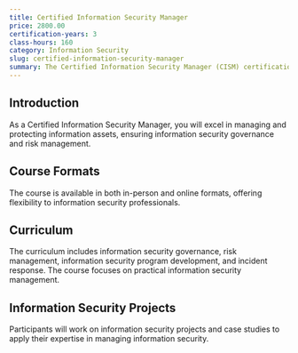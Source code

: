 ```yaml
---
title: Certified Information Security Manager
price: 2800.00
certification-years: 3
class-hours: 160
category: Information Security
slug: certified-information-security-manager
summary: The Certified Information Security Manager (CISM) certification is designed for professionals in information security management and governance roles. This comprehensive course covers information security governance, risk management, and information security program development. It equips candidates with the skills needed to manage and protect information assets.
---
```


## Introduction

As a Certified Information Security Manager, you will excel in managing and protecting information assets, ensuring information security governance and risk management.

## Course Formats

The course is available in both in-person and online formats, offering flexibility to information security professionals.

## Curriculum

The curriculum includes information security governance, risk management, information security program development, and incident response. The course focuses on practical information security management.

## Information Security Projects

Participants will work on information security projects and case studies to apply their expertise in managing information security.

